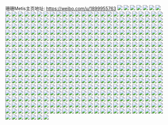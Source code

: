 珊珊Metis主页地址: https://weibo.com/u/1899955763 
![](https://wx4.sinaimg.cn/mw2000/713f0633gy1h9265cdxcfj20zu0u0qdd.jpg) 
![](https://wx4.sinaimg.cn/mw2000/713f0633gy1h9265gv139j20u015kwor.jpg) 
![](https://wx4.sinaimg.cn/mw2000/713f0633gy1h918wvge75j20u0140dtd.jpg) 
![](https://wx4.sinaimg.cn/mw2000/713f0633gy1h918wvttzqj20wr1gxe2n.jpg) 
![](https://wx4.sinaimg.cn/mw2000/713f0633ly1h90tzkstbaj20u0140k1b.jpg) 
![](https://wx4.sinaimg.cn/mw2000/713f0633ly1h90tzlnid6j20u015ek0h.jpg) 
![](https://wx4.sinaimg.cn/mw2000/713f0633ly1h90tzmbzllj20u0140air.jpg) 
![](https://wx4.sinaimg.cn/mw2000/713f0633ly1h90rdxqabjj20u0140k0o.jpg) 
![](https://wx4.sinaimg.cn/mw2000/713f0633ly1h90regavgpj20u0140gvp.jpg) 
![](https://wx4.sinaimg.cn/mw2000/713f0633ly1h90reab0vnj216o0u04ar.jpg) 
![](https://wx4.sinaimg.cn/mw2000/713f0633ly1h90rew2qxtj20u014xgu7.jpg) 
![](https://wx4.sinaimg.cn/mw2000/713f0633ly1h8v9as7arlj20u0140k7u.jpg) 
![](https://wx4.sinaimg.cn/mw2000/713f0633ly1h8v9asdbuij20u0140gvq.jpg) 
![](https://wx4.sinaimg.cn/mw2000/713f0633ly1h8v9azp45qj20u0140tfc.jpg) 
![](https://wx4.sinaimg.cn/mw2000/713f0633ly1h8v9azjoeqj20u0140afr.jpg) 
![](https://wx4.sinaimg.cn/mw2000/713f0633ly1h8r02n1inpj20u0121n8j.jpg) 
![](https://wx4.sinaimg.cn/mw2000/713f0633ly1h8qlcnfwg9j20u01407jz.jpg) 
![](https://wx4.sinaimg.cn/mw2000/713f0633ly1h8qlcnn5isj20u0140alw.jpg) 
![](https://wx4.sinaimg.cn/mw2000/713f0633ly1h8oieyou71j20u0140dog.jpg) 
![](https://wx4.sinaimg.cn/mw2000/713f0633ly1h8oiemt5vij20u0140n41.jpg) 
![](https://wx4.sinaimg.cn/mw2000/713f0633ly1h8oajws4m3j20u0140drx.jpg) 
![](https://wx4.sinaimg.cn/mw2000/713f0633ly1h8oajx7nxgj20u0140n4m.jpg) 
![](https://wx4.sinaimg.cn/mw2000/713f0633ly1h8oak1g8zwj20u01400zy.jpg) 
![](https://wx4.sinaimg.cn/mw2000/713f0633ly1h8oak5hzooj20u0140qb0.jpg) 
![](https://wx4.sinaimg.cn/mw2000/713f0633ly1h8ngkxhjuej20u011twqh.jpg) 
![](https://wx4.sinaimg.cn/mw2000/713f0633ly1h8ngl4wp7xj20u0140wnr.jpg) 
![](https://wx4.sinaimg.cn/mw2000/713f0633ly1h8m01ui3juj20u0134n98.jpg) 
![](https://wx4.sinaimg.cn/mw2000/713f0633ly1h8m026lk9jj20u0140e39.jpg) 
![](https://wx4.sinaimg.cn/mw2000/713f0633ly1h8m0273jb2j20u0140x5t.jpg) 
![](https://wx4.sinaimg.cn/mw2000/713f0633ly1h8m027bopfj20u0140nby.jpg) 
![](https://wx4.sinaimg.cn/mw2000/713f0633ly1h8m02jbbzdj20u0140hcj.jpg) 
![](https://wx4.sinaimg.cn/mw2000/713f0633ly1h8m02j1ky7j20u0140ngp.jpg) 
![](https://wx4.sinaimg.cn/mw2000/713f0633ly1h8ji20bxcnj20u0140gvd.jpg) 
![](https://wx4.sinaimg.cn/mw2000/713f0633ly1h8jhh6h853j20u0140ath.jpg) 
![](https://wx4.sinaimg.cn/mw2000/713f0633ly1h8jhh67c7xj20u0140trx.jpg) 
![](https://wx4.sinaimg.cn/mw2000/713f0633ly1h8jhh6oos1j20u0140asr.jpg) 
![](https://wx4.sinaimg.cn/mw2000/713f0633ly1h8icvlxdrqj20u0140tfp.jpg) 
![](https://wx4.sinaimg.cn/mw2000/713f0633ly1h8hjy52i6wj20tz11ltfx.jpg) 
![](https://wx4.sinaimg.cn/mw2000/713f0633ly1h8hcdsclgqj20u0140qq2.jpg) 
![](https://wx4.sinaimg.cn/mw2000/713f0633ly1h8hcdsm3sdj20u0140aiq.jpg) 
![](https://wx4.sinaimg.cn/mw2000/713f0633ly1h8hcdsw8roj20tz128k1v.jpg) 
![](https://wx4.sinaimg.cn/mw2000/713f0633ly1h8gd8nhcnpj20u0140am4.jpg) 
![](https://wx4.sinaimg.cn/mw2000/713f0633ly1h8gd8tuh9bj20u0140qeu.jpg) 
![](https://wx4.sinaimg.cn/mw2000/713f0633ly1h8g5i8d8dwj22802yoqv8.jpg) 
![](https://wx4.sinaimg.cn/mw2000/713f0633ly1h8g5ia8w1tj22802yob2d.jpg) 
![](https://wx4.sinaimg.cn/mw2000/713f0633ly1h8g5i7gey1j20u01407jv.jpg) 
![](https://wx4.sinaimg.cn/mw2000/713f0633ly1h8g5ibhbo0j22802yohdw.jpg) 
![](https://wx4.sinaimg.cn/mw2000/713f0633ly1h8g5icbvc4j21wo2jl4qq.jpg) 
![](https://wx4.sinaimg.cn/mw2000/713f0633ly1h8g5idiblhj22802n6qv7.jpg) 
![](https://wx4.sinaimg.cn/mw2000/713f0633ly1h8g5iefy33j22yo280hdv.jpg) 
![](https://wx4.sinaimg.cn/mw2000/713f0633ly1h8g5iglnuqj20u0140tl7.jpg) 
![](https://wx4.sinaimg.cn/mw2000/713f0633ly1h8g5indahgj21hc0w3to3.jpg) 
![](https://wx4.sinaimg.cn/mw2000/713f0633ly1h8ey6974sej20u90u013b.jpg) 
![](https://wx4.sinaimg.cn/mw2000/713f0633ly1h8eu89u6j4j20u0140nb0.jpg) 
![](https://wx4.sinaimg.cn/mw2000/713f0633ly1h8eu8nx2acj20u01404o0.jpg) 
![](https://wx4.sinaimg.cn/mw2000/713f0633ly1h8eu8now03j20u01401kx.jpg) 
![](https://wx4.sinaimg.cn/mw2000/713f0633ly1h897odjupuj20u0140gzs.jpg) 
![](https://wx4.sinaimg.cn/mw2000/713f0633ly1h897oeqqbjj20u0140n4q.jpg) 
![](https://wx4.sinaimg.cn/mw2000/713f0633ly1h897oe8f94j20u0140ncp.jpg) 
![](https://wx4.sinaimg.cn/mw2000/713f0633ly1h897od35ikj20u0140n58.jpg) 
![](https://wx4.sinaimg.cn/mw2000/713f0633ly1h897ofin7pj20u0155wm6.jpg) 
![](https://wx4.sinaimg.cn/mw2000/713f0633ly1h897og38wbj20u0140n8b.jpg) 
![](https://wx4.sinaimg.cn/mw2000/713f0633ly1h897on2x0rj20u0140n69.jpg) 
![](https://wx4.sinaimg.cn/mw2000/713f0633ly1h897omosuoj20u0140138.jpg) 
![](https://wx4.sinaimg.cn/mw2000/713f0633ly1h85sorfzf2j22c03401kz.jpg) 
![](https://wx4.sinaimg.cn/mw2000/713f0633ly1h85sot7n87j22c0340u0y.jpg) 
![](https://wx4.sinaimg.cn/mw2000/713f0633ly1h85sojlfo5j22802yoe82.jpg) 
![](https://wx4.sinaimg.cn/mw2000/713f0633ly1h85soijrljj21o028xe81.jpg) 
![](https://wx4.sinaimg.cn/mw2000/713f0633ly1h85sokkai4j22c0340b2b.jpg) 
![](https://wx4.sinaimg.cn/mw2000/713f0633ly1h85somploqj22c0340qv7.jpg) 
![](https://wx4.sinaimg.cn/mw2000/713f0633ly1h85sonaeegj21v11x1kjl.jpg) 
![](https://wx4.sinaimg.cn/mw2000/713f0633ly1h85sopjizrj22c03401l0.jpg) 
![](https://wx4.sinaimg.cn/mw2000/713f0633ly1h85soqon8hj228026se82.jpg) 
![](https://wx4.sinaimg.cn/mw2000/713f0633gy1h83jqnlwzij20u0140n5b.jpg) 
![](https://wx4.sinaimg.cn/mw2000/713f0633gy1h83jqoodnyj21400u010v.jpg) 
![](https://wx4.sinaimg.cn/mw2000/713f0633gy1h83jqpdl5qj20qv0qxwjk.jpg) 
![](https://wx4.sinaimg.cn/mw2000/713f0633gy1h82kmv2s8dj21400u0ag9.jpg) 
![](https://wx4.sinaimg.cn/mw2000/713f0633gy1h82kmvn7ptj21400u0jyc.jpg) 
![](https://wx4.sinaimg.cn/mw2000/713f0633gy1h82kmw791kj21400u0n31.jpg) 
![](https://wx4.sinaimg.cn/mw2000/713f0633gy1h82kmwywqvj21400u0k4y.jpg) 
![](https://wx4.sinaimg.cn/mw2000/713f0633gy1h82kmxg7wfj20u01400xd.jpg) 
![](https://wx4.sinaimg.cn/mw2000/713f0633gy1h82kmy0ik3j20u0140tg0.jpg) 
![](https://wx4.sinaimg.cn/mw2000/713f0633gy1h82b157hypj21400u0wo2.jpg) 
![](https://wx4.sinaimg.cn/mw2000/713f0633gy1h82b14716pj20u01407dz.jpg) 
![](https://wx4.sinaimg.cn/mw2000/713f0633gy1h82b15ruw3j20u0140tfa.jpg) 
![](https://wx4.sinaimg.cn/mw2000/713f0633gy1h82b16lfe0j20u0140qg8.jpg) 
![](https://wx4.sinaimg.cn/mw2000/713f0633gy1h7vpmq2jf0j20nf1407b6.jpg) 
![](https://wx4.sinaimg.cn/mw2000/713f0633gy1h7vpmp5xi2j20qu0o87ac.jpg) 
![](https://wx4.sinaimg.cn/mw2000/713f0633gy1h7va6newq2j214k0tyaol.jpg) 
![](https://wx4.sinaimg.cn/mw2000/713f0633gy1h7va6ntvt6j20vo0u0guy.jpg) 
![](https://wx4.sinaimg.cn/mw2000/713f0633gy1h7va774n25j20u0140dnn.jpg) 
![](https://wx4.sinaimg.cn/mw2000/713f0633gy1h7u2p5m2y9j20u00u0144.jpg) 
![](https://wx4.sinaimg.cn/mw2000/713f0633gy1h7u2p5brzfj20u010walt.jpg) 
![](https://wx4.sinaimg.cn/mw2000/713f0633gy1h7u1wwywepj20u0140qak.jpg) 
![](https://wx4.sinaimg.cn/mw2000/713f0633gy1h7t7w61syuj20u0140nau.jpg) 
![](https://wx4.sinaimg.cn/mw2000/713f0633gy1h7t7w6e30yj20u014f7la.jpg) 
![](https://wx4.sinaimg.cn/mw2000/713f0633gy1h7t7w6qs5cj20u0140th3.jpg) 
![](https://wx4.sinaimg.cn/mw2000/713f0633gy1h7t7w77eqpj20u0140tn1.jpg) 
![](https://wx4.sinaimg.cn/mw2000/713f0633gy1h7t7w7m6m2j20u0140dpl.jpg) 
![](https://wx4.sinaimg.cn/mw2000/713f0633gy1h7t7w5khs2j22802yox6q.jpg) 
![](https://wx4.sinaimg.cn/mw2000/713f0633gy1h7suw17ciqj20u0140ngs.jpg) 
![](https://wx4.sinaimg.cn/mw2000/713f0633gy1h7suw0s73hj20u01407gx.jpg) 
![](https://wx4.sinaimg.cn/mw2000/713f0633gy1h7suw1gr4qj20u0129gv1.jpg) 
![](https://wx4.sinaimg.cn/mw2000/713f0633gy1h7rv8rqertj20u0140tii.jpg) 
![](https://wx4.sinaimg.cn/mw2000/713f0633gy1h7ruma53h7j20tz11hk0s.jpg) 
![](https://wx4.sinaimg.cn/mw2000/713f0633gy1h7rumeyztfj20u00zhwtv.jpg) 
![](https://wx4.sinaimg.cn/mw2000/713f0633gy1h7qzwqm7jvj22tz213kjn.jpg) 
![](https://wx4.sinaimg.cn/mw2000/713f0633gy1h7qzwsbm76j223p2yoe83.jpg) 
![](https://wx4.sinaimg.cn/mw2000/713f0633gy1h7qrzg250tj20u0140tg9.jpg) 
![](https://wx4.sinaimg.cn/mw2000/713f0633gy1h7qp52jbfqj20u01407i1.jpg) 
![](https://wx4.sinaimg.cn/mw2000/713f0633gy1h7pp5auob8j22802yoe85.jpg) 
![](https://wx4.sinaimg.cn/mw2000/713f0633gy1h7pp5c7m26j22802yo7wj.jpg) 
![](https://wx4.sinaimg.cn/mw2000/713f0633gy1h7pp5fi9lfj22802yokjn.jpg) 
![](https://wx4.sinaimg.cn/mw2000/713f0633gy1h7pp5guy6wj22802yokjn.jpg) 
![](https://wx4.sinaimg.cn/mw2000/713f0633gy1h7pp5d87g3j21o0280npd.jpg) 
![](https://wx4.sinaimg.cn/mw2000/713f0633gy1h7pp5jafmnj22c0340qv6.jpg) 
![](https://wx4.sinaimg.cn/mw2000/713f0633gy1h7pp58m1dwj22c0340npe.jpg) 
![](https://wx4.sinaimg.cn/mw2000/713f0633gy1h7pp5hyb9pj22c0340u0x.jpg) 
![](https://wx4.sinaimg.cn/mw2000/713f0633gy1h7pp5l0unfj22c03401kz.jpg) 
![](https://wx4.sinaimg.cn/mw2000/713f0633gy1h7pkaw7eo0j20u011jqdi.jpg) 
![](https://wx4.sinaimg.cn/mw2000/713f0633gy1h7pkb21wwkj20u0140163.jpg) 
![](https://wx4.sinaimg.cn/mw2000/713f0633gy1h7phj8fzbmj20u0140gw2.jpg) 
![](https://wx4.sinaimg.cn/mw2000/713f0633gy1h7phjxer5cj20sh10djyx.jpg) 
![](https://wx4.sinaimg.cn/mw2000/713f0633gy1h7or6jyghxj22802yonpf.jpg) 
![](https://wx4.sinaimg.cn/mw2000/713f0633gy1h7or6kg6lnj20u014aqje.jpg) 
![](https://wx4.sinaimg.cn/mw2000/713f0633gy1h7or6kssgxj20u014016u.jpg) 
![](https://wx4.sinaimg.cn/mw2000/713f0633gy1h7or6mk8x1j22802yokjo.jpg) 
![](https://wx4.sinaimg.cn/mw2000/713f0633gy1h7or6nxhq4j21o028vu0x.jpg) 
![](https://wx4.sinaimg.cn/mw2000/713f0633gy1h7or6n0r2qj20u01404f5.jpg) 
![](https://wx4.sinaimg.cn/mw2000/713f0633gy1h7ofn9sorzj20u00xlwpf.jpg) 
![](https://wx4.sinaimg.cn/mw2000/713f0633gy1h7ofna66hzj20u011ftkc.jpg) 
![](https://wx4.sinaimg.cn/mw2000/713f0633gy1h7ofnai89dj20tz12ddu2.jpg) 
![](https://wx4.sinaimg.cn/mw2000/713f0633gy1h7ofnazk5fj20u01astls.jpg) 
![](https://wx4.sinaimg.cn/mw2000/713f0633gy1h7nlmmby1vj21400u0n9s.jpg) 
![](https://wx4.sinaimg.cn/mw2000/713f0633gy1h7nlmmsu1hj21400u0tlb.jpg) 
![](https://wx4.sinaimg.cn/mw2000/713f0633gy1h7nlmn67snj21400u0qb1.jpg) 
![](https://wx4.sinaimg.cn/mw2000/713f0633gy1h7nlmnkxwrj21400u0do8.jpg) 
![](https://wx4.sinaimg.cn/mw2000/713f0633gy1h7nlmnx5rsj21400u0qbv.jpg) 
![](https://wx4.sinaimg.cn/mw2000/713f0633gy1h7nlmly62hj21400u0dor.jpg) 
![](https://wx4.sinaimg.cn/mw2000/713f0633gy1h7nhxh5svqj20u012eame.jpg) 
![](https://wx4.sinaimg.cn/mw2000/713f0633gy1h7nhxu4hvzj20ra1b9tin.jpg) 
![](https://wx4.sinaimg.cn/mw2000/713f0633gy1h7ndd8egj6j20u216wwk7.jpg) 
![](https://wx4.sinaimg.cn/mw2000/713f0633gy1h7ndd3zte9j20u01404e0.jpg) 
![](https://wx4.sinaimg.cn/mw2000/713f0633gy1h7n7fx9hfnj20tz0ynn9g.jpg) 
![](https://wx4.sinaimg.cn/mw2000/713f0633gy1h7n7fxnckkj20u019ownx.jpg) 
![](https://wx4.sinaimg.cn/mw2000/713f0633gy1h7n7fy3ritj20wk0u047y.jpg) 
![](https://wx4.sinaimg.cn/mw2000/713f0633gy1h7n71bmjfrj20u01407j1.jpg) 
![](https://wx4.sinaimg.cn/mw2000/713f0633gy1h7m9s4b61rj20u0140wvx.jpg) 
![](https://wx4.sinaimg.cn/mw2000/713f0633gy1h7m9scgkbbj20u0189tnm.jpg) 
![](https://wx4.sinaimg.cn/mw2000/713f0633gy1h7m9smkmosj20u0140gy4.jpg) 
![](https://wx4.sinaimg.cn/mw2000/713f0633gy1h7lz2ybbufj22802yoe82.jpg) 
![](https://wx4.sinaimg.cn/mw2000/713f0633gy1h7lz2zuyakj22802yox6r.jpg) 
![](https://wx4.sinaimg.cn/mw2000/713f0633gy1h7lz321uhlj22802you10.jpg) 
![](https://wx4.sinaimg.cn/mw2000/713f0633gy1h7lz33egi2j22802yo7wk.jpg) 
![](https://wx4.sinaimg.cn/mw2000/713f0633gy1h7lz34ys96j22802yob2c.jpg) 
![](https://wx4.sinaimg.cn/mw2000/713f0633gy1h7lz36euigj22yo280npf.jpg) 
![](https://wx4.sinaimg.cn/mw2000/713f0633gy1h7lz2x3opej22yo280kjn.jpg) 
![](https://wx4.sinaimg.cn/mw2000/713f0633gy1h7lz37l89tj22yo280hdv.jpg) 
![](https://wx4.sinaimg.cn/mw2000/713f0633gy1h7lz39j9vcj22802yoe83.jpg) 
![](https://wx4.sinaimg.cn/mw2000/713f0633gy1h7lx685sryj20u0140wsk.jpg) 
![](https://wx4.sinaimg.cn/mw2000/713f0633gy1h7kytd15vqj20u0140wud.jpg) 
![](https://wx4.sinaimg.cn/mw2000/713f0633gy1h7kyte182vj20u0140gu1.jpg) 
![](https://wx4.sinaimg.cn/mw2000/713f0633gy1h7kytbt1tlj214t0u0qen.jpg) 
![](https://wx4.sinaimg.cn/mw2000/713f0633gy1h7kytkgr2ij20u0140wln.jpg) 
![](https://wx4.sinaimg.cn/mw2000/713f0633gy1h7kytg41aqj20u014eqcj.jpg) 
![](https://wx4.sinaimg.cn/mw2000/713f0633gy1h7kyth4hvrj20u012o7co.jpg) 
![](https://wx4.sinaimg.cn/mw2000/713f0633gy1h7kyti2vzcj20u0140n6o.jpg) 
![](https://wx4.sinaimg.cn/mw2000/713f0633gy1h7kytf259lj20u0140dol.jpg) 
![](https://wx4.sinaimg.cn/mw2000/713f0633gy1h7kytjlryaj21400u011n.jpg) 
![](https://wx4.sinaimg.cn/mw2000/713f0633gy1h7iy3no9qqj20u0140nd5.jpg) 
![](https://wx4.sinaimg.cn/mw2000/713f0633gy1h7iy4qiabyj21400u0tnb.jpg) 
![](https://wx4.sinaimg.cn/mw2000/713f0633gy1h7iy3x0x8nj21400u0wvm.jpg) 
![](https://wx4.sinaimg.cn/mw2000/713f0633gy1h7iy459q7fj20u0140tie.jpg) 
![](https://wx4.sinaimg.cn/mw2000/713f0633gy1h7iy4b0wajj20u0140alv.jpg) 
![](https://wx4.sinaimg.cn/mw2000/713f0633gy1h7iy4gwngzj21400u07ha.jpg) 
![](https://wx4.sinaimg.cn/mw2000/713f0633gy1h7isrzzomuj20u0116dr1.jpg) 
![](https://wx4.sinaimg.cn/mw2000/713f0633gy1h7issfb731j212l0u0wwf.jpg) 
![](https://wx4.sinaimg.cn/mw2000/713f0633gy1h7issrwycjj21400u0nbd.jpg) 
![](https://wx4.sinaimg.cn/mw2000/713f0633gy1h7imli9gauj22ym207x6q.jpg) 
![](https://wx4.sinaimg.cn/mw2000/713f0633gy1h7imljndmwj22802yohdv.jpg) 
![](https://wx4.sinaimg.cn/mw2000/713f0633gy1h7imlkrzjej22802yo4qr.jpg) 
![](https://wx4.sinaimg.cn/mw2000/713f0633gy1h7imln7d02j22802yokjn.jpg) 
![](https://wx4.sinaimg.cn/mw2000/713f0633gy1h7hozgonkxj20u0140dmt.jpg) 
![](https://wx4.sinaimg.cn/mw2000/713f0633gy1h7hozj2tazj20u01407cw.jpg) 
![](https://wx4.sinaimg.cn/mw2000/713f0633gy1h7hozm9wnrj20u0140wq8.jpg) 
![](https://wx4.sinaimg.cn/mw2000/713f0633gy1h7hozpmdogj21400u0k3p.jpg) 
![](https://wx4.sinaimg.cn/mw2000/713f0633gy1h7hozwgo40j21400u0k1t.jpg) 
![](https://wx4.sinaimg.cn/mw2000/713f0633gy1h7hozsz9kuj21400u04bu.jpg) 
![](https://wx4.sinaimg.cn/mw2000/713f0633gy1h7hozf0szgj20u017916i.jpg) 
![](https://wx4.sinaimg.cn/mw2000/713f0633gy1h7hozv7s47j21400u0k3g.jpg) 
![](https://wx4.sinaimg.cn/mw2000/713f0633gy1h7hozxea38j20u0140thp.jpg) 
![](https://wx4.sinaimg.cn/mw2000/713f0633gy1h7gkrulvzsj21400u0123.jpg) 
![](https://wx4.sinaimg.cn/mw2000/713f0633gy1h7gkrw8vpfj20u0140gtk.jpg) 
![](https://wx4.sinaimg.cn/mw2000/713f0633gy1h7gkrx9u6nj21400u0th2.jpg) 
![](https://wx4.sinaimg.cn/mw2000/713f0633gy1h7gkryf168j21400u0qch.jpg) 
![](https://wx4.sinaimg.cn/mw2000/713f0633gy1h7gkrzvqyyj21400u0151.jpg) 
![](https://wx4.sinaimg.cn/mw2000/713f0633gy1h7gksbnoy8j21400u0113.jpg) 
![](https://wx4.sinaimg.cn/mw2000/713f0633gy1h7gkscnfssj21400u0wk5.jpg) 
![](https://wx4.sinaimg.cn/mw2000/713f0633gy1h7gkse072oj21400u0ahp.jpg) 
![](https://wx4.sinaimg.cn/mw2000/713f0633gy1h7gksf9s8kj21400u011t.jpg) 
![](https://wx4.sinaimg.cn/mw2000/713f0633gy1h7gksgfskoj21400u0aco.jpg) 
![](https://wx4.sinaimg.cn/mw2000/713f0633gy1h7gkqw6qi6j20u0140aiw.jpg) 
![](https://wx4.sinaimg.cn/mw2000/713f0633gy1h7gkqxculij21400u0n5o.jpg) 
![](https://wx4.sinaimg.cn/mw2000/713f0633gy1h7fl9rulegj20wk0u0agw.jpg) 
![](https://wx4.sinaimg.cn/mw2000/713f0633gy1h7ffhybaaaj20u0140tgg.jpg) 
![](https://wx4.sinaimg.cn/mw2000/713f0633gy1h7ffi0fjl1j21400u0q9z.jpg) 
![](https://wx4.sinaimg.cn/mw2000/713f0633gy1h7ffi1l41ej20u0140gw2.jpg) 
![](https://wx4.sinaimg.cn/mw2000/713f0633gy1h7ffi385wxj20u0140q6t.jpg) 
![](https://wx4.sinaimg.cn/mw2000/713f0633gy1h7ffi3zzvwj21400u0q9s.jpg) 
![](https://wx4.sinaimg.cn/mw2000/713f0633gy1h7ffi4wr0nj20u0140ti8.jpg) 
![](https://wx4.sinaimg.cn/mw2000/713f0633gy1h7ffi5y6drj20u01407ah.jpg) 
![](https://wx4.sinaimg.cn/mw2000/713f0633gy1h7ffi7vt0rj20u014012p.jpg) 
![](https://wx4.sinaimg.cn/mw2000/713f0633gy1h7ffiahdr8j20u0140dpc.jpg) 
![](https://wx4.sinaimg.cn/mw2000/713f0633gy1h7ffic7d91j20u014012p.jpg) 
![](https://wx4.sinaimg.cn/mw2000/713f0633gy1h7ffidkzkpj20u0140gwu.jpg) 
![](https://wx4.sinaimg.cn/mw2000/713f0633gy1h7ffi6wc7vj20u0140wmq.jpg) 
![](https://wx4.sinaimg.cn/mw2000/713f0633gy1h7ffiep0iej21400u0qca.jpg) 
![](https://wx4.sinaimg.cn/mw2000/713f0633gy1h7ffifpofxj20u0140gpq.jpg) 
![](https://wx4.sinaimg.cn/mw2000/713f0633gy1h7ffigvcxnj21400u0aim.jpg) 
![](https://wx4.sinaimg.cn/mw2000/713f0633gy1h7ffihzkc9j21400u0whl.jpg) 
![](https://wx4.sinaimg.cn/mw2000/713f0633gy1h7dytitlhjj20u0140186.jpg) 
![](https://wx4.sinaimg.cn/mw2000/713f0633gy1h7dytggacbj20u014011l.jpg) 
![](https://wx4.sinaimg.cn/mw2000/713f0633gy1h7dytry2bej20u0140qaw.jpg) 
![](https://wx4.sinaimg.cn/mw2000/713f0633gy1h7dytuu0e1j21400u012x.jpg) 
![](https://wx4.sinaimg.cn/mw2000/713f0633gy1h7dyubr5ulj20u0140aea.jpg) 
![](https://wx4.sinaimg.cn/mw2000/713f0633gy1h7dytxn8erj21400u048e.jpg) 
![](https://wx4.sinaimg.cn/mw2000/713f0633gy1h7dyu0fg60j21400u0n7d.jpg) 
![](https://wx4.sinaimg.cn/mw2000/713f0633gy1h7dyuddzjpj20u0140af7.jpg) 
![](https://wx4.sinaimg.cn/mw2000/713f0633gy1h7dyumlwuxj20u0140k1b.jpg) 
![](https://wx4.sinaimg.cn/mw2000/713f0633gy1h7dyurwio1j20u0140qet.jpg) 
![](https://wx4.sinaimg.cn/mw2000/713f0633gy1h7dyutsh7ej215r0u0dqj.jpg) 
![](https://wx4.sinaimg.cn/mw2000/713f0633gy1h7dyterswjj20u0140q9f.jpg) 
![](https://wx4.sinaimg.cn/mw2000/713f0633gy1h7d363rmhuj21400u0dw3.jpg) 
![](https://wx4.sinaimg.cn/mw2000/713f0633gy1h7d3647hjtj21400u0dxq.jpg) 
![](https://wx4.sinaimg.cn/mw2000/713f0633gy1h7d363az1uj21400u0k2z.jpg) 
![](https://wx4.sinaimg.cn/mw2000/713f0633gy1h7d36h4edbj21400u0qgh.jpg) 
![](https://wx4.sinaimg.cn/mw2000/713f0633gy1h7cu8u7yfdj20u0140thw.jpg) 
![](https://wx4.sinaimg.cn/mw2000/713f0633gy1h7cu8v6l7hj21400u0dp2.jpg) 
![](https://wx4.sinaimg.cn/mw2000/713f0633gy1h7cu8wc1y7j20u0140120.jpg) 
![](https://wx4.sinaimg.cn/mw2000/713f0633gy1h7by1qe2lhj22802yoe81.jpg) 
![](https://wx4.sinaimg.cn/mw2000/713f0633gy1h7by1jk5lxj22802yonpf.jpg) 
![](https://wx4.sinaimg.cn/mw2000/713f0633gy1h7by1hqrfdj22yo280b2c.jpg) 
![](https://wx4.sinaimg.cn/mw2000/713f0633gy1h7by1kc5onj21o0280e81.jpg) 
![](https://wx4.sinaimg.cn/mw2000/713f0633gy1h7by1lx2f1j22yo280u0z.jpg) 
![](https://wx4.sinaimg.cn/mw2000/713f0633gy1h7by1oahvtj22yo280npf.jpg) 
![](https://wx4.sinaimg.cn/mw2000/713f0633gy1h7bp82ndp9j20u0140dhr.jpg) 
![](https://wx4.sinaimg.cn/mw2000/713f0633gy1h7bp851epgj20u0140jvn.jpg) 
![](https://wx4.sinaimg.cn/mw2000/713f0633gy1h7bp81l9dfj20u01407cs.jpg) 
![](https://wx4.sinaimg.cn/mw2000/713f0633gy1h7bp86joucj20u0140tbq.jpg) 
![](https://wx4.sinaimg.cn/mw2000/713f0633gy1h7bp897aa0j20u0140qd7.jpg) 
![](https://wx4.sinaimg.cn/mw2000/713f0633gy1h7bp8axq7rj20u0140qep.jpg) 
![](https://wx4.sinaimg.cn/mw2000/713f0633gy1h7bnp46fgvj20u0140ap7.jpg) 
![](https://wx4.sinaimg.cn/mw2000/713f0633gy1h7bnp9n1rtj20u014017a.jpg) 
![](https://wx4.sinaimg.cn/mw2000/713f0633gy1h7bnpcs202j20u0140arr.jpg) 
![](https://wx4.sinaimg.cn/mw2000/713f0633gy1h7bnpgtmb5j20u014017z.jpg) 
![](https://wx4.sinaimg.cn/mw2000/713f0633gy1h7bnpnw560j20u0140na9.jpg) 
![](https://wx4.sinaimg.cn/mw2000/713f0633gy1h7bnpr9pc4j20u0140gvp.jpg) 
![](https://wx4.sinaimg.cn/mw2000/713f0633gy1h7axcpcyp0j22802yoe83.jpg) 
![](https://wx4.sinaimg.cn/mw2000/713f0633gy1h7aqr178lzj20u0140thu.jpg) 
![](https://wx4.sinaimg.cn/mw2000/713f0633gy1h7aqqtcscbj20u0140qdm.jpg) 
![](https://wx4.sinaimg.cn/mw2000/713f0633gy1h7aqr0415hj20u0140qbv.jpg) 
![](https://wx4.sinaimg.cn/mw2000/713f0633gy1h7aqqvniq9j21400u07fe.jpg) 
![](https://wx4.sinaimg.cn/mw2000/713f0633gy1h7aqqu4sckj21400u0jtf.jpg) 
![](https://wx4.sinaimg.cn/mw2000/713f0633gy1h7aqqs9v68j21400u0k1t.jpg) 
![](https://wx4.sinaimg.cn/mw2000/713f0633gy1h7aqqwo0ifj21400u0gwj.jpg) 
![](https://wx4.sinaimg.cn/mw2000/713f0633gy1h7aqqxkiwcj20u0140482.jpg) 
![](https://wx4.sinaimg.cn/mw2000/713f0633gy1h7aqqyvewjj21400u0wjt.jpg) 
![](https://wx4.sinaimg.cn/mw2000/713f0633gy1h79k54dkyij20u014l10r.jpg) 
![](https://wx4.sinaimg.cn/mw2000/713f0633gy1h79k55ib7uj20u0140n5j.jpg) 
![](https://wx4.sinaimg.cn/mw2000/713f0633gy1h79k56hfvkj21400u011r.jpg) 
![](https://wx4.sinaimg.cn/mw2000/713f0633gy1h79k5j0vqcj21400u0484.jpg) 
![](https://wx4.sinaimg.cn/mw2000/713f0633gy1h79k5agyl0j20u019ywh0.jpg) 
![](https://wx4.sinaimg.cn/mw2000/713f0633gy1h79k57in70j20u014012h.jpg) 
![](https://wx4.sinaimg.cn/mw2000/713f0633gy1h79k599tsdj20u0140n2b.jpg) 
![](https://wx4.sinaimg.cn/mw2000/713f0633gy1h79k5djnipj20u0140aip.jpg) 
![](https://wx4.sinaimg.cn/mw2000/713f0633gy1h79k5gby7oj21400u0dqq.jpg) 
![](https://wx4.sinaimg.cn/mw2000/713f0633gy1h79hjahfofj20u00zgajr.jpg) 
![](https://wx4.sinaimg.cn/mw2000/713f0633gy1h79hjasgqsj20u0140wp5.jpg) 
![](https://wx4.sinaimg.cn/mw2000/713f0633gy1h78md44lenj20u014c197.jpg) 
![](https://wx4.sinaimg.cn/mw2000/713f0633gy1h78md73ku8j20u010mwrj.jpg) 
![](https://wx4.sinaimg.cn/mw2000/713f0633gy1h78jaht4kkj20u01407bk.jpg) 
![](https://wx4.sinaimg.cn/mw2000/713f0633gy1h78jahaeumj20u014018a.jpg) 
![](https://wx4.sinaimg.cn/mw2000/713f0633gy1h78jaifwf3j20u014077i.jpg) 
![](https://wx4.sinaimg.cn/mw2000/713f0633gy1h78jaizie1j20u01407g1.jpg) 
![](https://wx4.sinaimg.cn/mw2000/713f0633gy1h78jajftxdj20u0140tku.jpg) 
![](https://wx4.sinaimg.cn/mw2000/713f0633gy1h78japfh39j20u0140n9g.jpg) 
![](https://wx4.sinaimg.cn/mw2000/713f0633gy1h78g7nr02aj20u014041f.jpg) 
![](https://wx4.sinaimg.cn/mw2000/713f0633gy1h78g7mhlm6j213b0u010t.jpg) 
![](https://wx4.sinaimg.cn/mw2000/713f0633gy1h78g7pxvo4j20u0140tgi.jpg) 
![](https://wx4.sinaimg.cn/mw2000/713f0633gy1h78g7s0b0xj21400u0tm5.jpg) 
![](https://wx4.sinaimg.cn/mw2000/713f0633gy1h78g7t7wa9j20u014047g.jpg) 
![](https://wx4.sinaimg.cn/mw2000/713f0633gy1h78g7unww1j21400u0zxd.jpg) 
![](https://wx4.sinaimg.cn/mw2000/713f0633gy1h78g7vw5dpj21400u04a3.jpg) 
![](https://wx4.sinaimg.cn/mw2000/713f0633gy1h78g7yh974j21400u0ai9.jpg) 
![](https://wx4.sinaimg.cn/mw2000/713f0633gy1h78g7xm204j21400u0k4j.jpg) 
![](https://wx4.sinaimg.cn/mw2000/713f0633gy1h77b4tyd8rj21400u047x.jpg) 
![](https://wx4.sinaimg.cn/mw2000/713f0633gy1h77b4onkwej21400u0tda.jpg) 
![](https://wx4.sinaimg.cn/mw2000/713f0633gy1h77b4q37x4j21400u0n1r.jpg) 
![](https://wx4.sinaimg.cn/mw2000/713f0633gy1h77b4r8y7bj20u0140akg.jpg) 
![](https://wx4.sinaimg.cn/mw2000/713f0633gy1h77b4sf6z4j20u0140dld.jpg) 
![](https://wx4.sinaimg.cn/mw2000/713f0633gy1h77b4nkvdmj21400u0k0o.jpg) 
![](https://wx4.sinaimg.cn/mw2000/713f0633gy1h77723mt5qj20u015149k.jpg) 
![](https://wx4.sinaimg.cn/mw2000/713f0633gy1h77722f7j6j20u0140ahw.jpg) 
![](https://wx4.sinaimg.cn/mw2000/713f0633gy1h76wdvt7z9j20u0140k1n.jpg) 
![](https://wx4.sinaimg.cn/mw2000/713f0633gy1h75we0hbd4j21400u0tfy.jpg) 
![](https://wx4.sinaimg.cn/mw2000/713f0633gy1h75we1y1k8j20u0140gvg.jpg) 
![](https://wx4.sinaimg.cn/mw2000/713f0633gy1h75we35f2lj20u0140q9p.jpg) 
![](https://wx4.sinaimg.cn/mw2000/713f0633gy1h75we5l16oj20u0140132.jpg) 
![](https://wx4.sinaimg.cn/mw2000/713f0633gy1h75we6y0mxj21400u0ti4.jpg) 
![](https://wx4.sinaimg.cn/mw2000/713f0633gy1h75we83pk1j214o0u0qcd.jpg) 
![](https://wx4.sinaimg.cn/mw2000/713f0633gy1h75wea2sjgj21400u0amb.jpg) 
![](https://wx4.sinaimg.cn/mw2000/713f0633gy1h75webbxq5j20u0128ady.jpg) 
![](https://wx4.sinaimg.cn/mw2000/713f0633gy1h75wdymwjfj20u0140wo4.jpg) 
![](https://wx4.sinaimg.cn/mw2000/713f0633gy1h74s5gx4ooj20u01400zs.jpg) 
![](https://wx4.sinaimg.cn/mw2000/713f0633gy1h74s5iw9qmj20u0140q9t.jpg) 
![](https://wx4.sinaimg.cn/mw2000/713f0633gy1h74s5fz8mgj20tz14pdpz.jpg) 
![](https://wx4.sinaimg.cn/mw2000/713f0633gy1h74qo4u4isj21400u0tid.jpg) 
![](https://wx4.sinaimg.cn/mw2000/713f0633gy1h74qo439ayj20u0140dnw.jpg) 
![](https://wx4.sinaimg.cn/mw2000/713f0633gy1h74qodjv7bj20u0140n2g.jpg) 
![](https://wx4.sinaimg.cn/mw2000/713f0633gy1h74qrgj4bnj21400u0wli.jpg) 
![](https://wx4.sinaimg.cn/mw2000/713f0633gy1h72qgomlk2j20u0140mya.jpg) 
![](https://wx4.sinaimg.cn/mw2000/713f0633gy1h72qgocb7ej20u01400u8.jpg) 
![](https://wx4.sinaimg.cn/mw2000/713f0633gy1h72qgox5qfj20u00y0acr.jpg) 
![](https://wx4.sinaimg.cn/mw2000/713f0633gy1h72mw2xxgzj20u014047e.jpg) 
![](https://wx4.sinaimg.cn/mw2000/713f0633gy1h72mwof88tj20u014lqar.jpg) 
![](https://wx4.sinaimg.cn/mw2000/713f0633gy1h72mw057pwj21400u0qcl.jpg) 
![](https://wx4.sinaimg.cn/mw2000/713f0633gy1h72mw6agz7j21400u0aky.jpg) 
![](https://wx4.sinaimg.cn/mw2000/713f0633gy1h72mw908y6j21400u0dq9.jpg) 
![](https://wx4.sinaimg.cn/mw2000/713f0633gy1h72mwb71h8j21400u0tcm.jpg) 
![](https://wx4.sinaimg.cn/mw2000/713f0633gy1h72mweehulj21400u0al8.jpg) 
![](https://wx4.sinaimg.cn/mw2000/713f0633gy1h72mwhlw38j216b0u07gc.jpg) 
![](https://wx4.sinaimg.cn/mw2000/713f0633gy1h72mwk1krwj21400u0tkc.jpg) 
![](https://wx4.sinaimg.cn/mw2000/713f0633gy1h72mwm6rfvj20u0140tge.jpg) 
![](https://wx4.sinaimg.cn/mw2000/713f0633gy1h72jsdn01fj20u0150gvi.jpg) 
![](https://wx4.sinaimg.cn/mw2000/713f0633gy1h72j089fhvj21b10u0121.jpg) 
![](https://wx4.sinaimg.cn/mw2000/713f0633gy1h72j074ng2j20u00w7aia.jpg) 
![](https://wx4.sinaimg.cn/mw2000/713f0633gy1h72j09n807j20u0159do3.jpg) 
![](https://wx4.sinaimg.cn/mw2000/713f0633ly1h719cvrm9qj20u0140q6g.jpg) 
![](https://wx4.sinaimg.cn/mw2000/713f0633ly1h719cwhiopj20u0140q92.jpg) 
![](https://wx4.sinaimg.cn/mw2000/713f0633ly1h719cxf3gxj21400u0ans.jpg) 
![](https://wx4.sinaimg.cn/mw2000/713f0633ly1h719d136kbj20u0140anz.jpg) 
![](https://wx4.sinaimg.cn/mw2000/713f0633ly1h719cy7dqlj20u014rk1h.jpg) 
![](https://wx4.sinaimg.cn/mw2000/713f0633ly1h719cv8uh5j20u0140wmn.jpg) 
![](https://wx4.sinaimg.cn/mw2000/713f0633ly1h719d08ez5j20u0140wom.jpg) 
![](https://wx4.sinaimg.cn/mw2000/713f0633ly1h719cz16ugj20u0140qbf.jpg) 
![](https://wx4.sinaimg.cn/mw2000/713f0633ly1h719czq0rcj21400u0dph.jpg) 
![](https://wx4.sinaimg.cn/mw2000/713f0633gy1h70mdnkkdwj21400u0aki.jpg) 
![](https://wx4.sinaimg.cn/mw2000/713f0633gy1h70fi5an0yj22802yo7wm.jpg) 
![](https://wx4.sinaimg.cn/mw2000/713f0633gy1h70fi6yowfj22802yohdv.jpg) 
![](https://wx4.sinaimg.cn/mw2000/713f0633gy1h70fi2c2d0j22yo2801l0.jpg) 
![](https://wx4.sinaimg.cn/mw2000/713f0633gy1h70fi8tkqpj22yo280hdv.jpg) 
![](https://wx4.sinaimg.cn/mw2000/713f0633gy1h70fib7alsj22yo280u0z.jpg) 
![](https://wx4.sinaimg.cn/mw2000/713f0633gy1h70ficud75j22802yoe83.jpg) 
![](https://wx4.sinaimg.cn/mw2000/713f0633ly1h7064vonr1j20u01407je.jpg) 
![](https://wx4.sinaimg.cn/mw2000/713f0633ly1h7064w3l8vj20u01407h7.jpg) 
![](https://wx4.sinaimg.cn/mw2000/713f0633ly1h7064wi1iuj20u0140ak7.jpg) 
![](https://wx4.sinaimg.cn/mw2000/713f0633ly1h7064x1zk7j21400u077h.jpg) 
![](https://wx4.sinaimg.cn/mw2000/713f0633ly1h7064v2ryaj21400u0qax.jpg) 
![](https://wx4.sinaimg.cn/mw2000/713f0633ly1h7064y8p1cj21400u0qes.jpg) 
![](https://wx4.sinaimg.cn/mw2000/713f0633ly1h7064yovqkj21400u0gvf.jpg) 
![](https://wx4.sinaimg.cn/mw2000/713f0633ly1h7064xs4k7j20u0140wmb.jpg) 
![](https://wx4.sinaimg.cn/mw2000/713f0633ly1h7064xfappj20u0140n1n.jpg) 
![](https://wx4.sinaimg.cn/mw2000/713f0633ly1h701el02loj20u0140q5z.jpg) 
![](https://wx4.sinaimg.cn/mw2000/713f0633ly1h701ejn7tbj20u0140tgb.jpg) 
![](https://wx4.sinaimg.cn/mw2000/713f0633ly1h701emfgy9j20u0140wnw.jpg) 
![](https://wx4.sinaimg.cn/mw2000/713f0633ly1h701enh7kgj20u014041e.jpg) 
![](https://wx4.sinaimg.cn/mw2000/713f0633ly1h701eoqgxkj20u01agq5s.jpg) 
![](https://wx4.sinaimg.cn/mw2000/713f0633ly1h701epv457j21400u0n5t.jpg) 
![](https://wx4.sinaimg.cn/mw2000/713f0633ly1h701eqpub1j20u01400z7.jpg) 
![](https://wx4.sinaimg.cn/mw2000/713f0633ly1h701et0le2j20u0140mzr.jpg) 
![](https://wx4.sinaimg.cn/mw2000/713f0633ly1h701erqehzj20u017dq9y.jpg) 
![](https://wx4.sinaimg.cn/mw2000/713f0633ly1h701eug4s7j20u0140wq3.jpg) 
![](https://wx4.sinaimg.cn/mw2000/713f0633ly1h6zgq3bcw5j20u0140n3c.jpg) 
![](https://wx4.sinaimg.cn/mw2000/713f0633ly1h6zgq3oslnj21400u0qds.jpg) 
![](https://wx4.sinaimg.cn/mw2000/713f0633ly1h6zgq2vcw4j20u014c79m.jpg) 
![](https://wx4.sinaimg.cn/mw2000/713f0633ly1h6zgq41b9zj21400u0n55.jpg) 
![](https://wx4.sinaimg.cn/mw2000/713f0633ly1h6zgqcslyij20u01400xy.jpg) 
![](https://wx4.sinaimg.cn/mw2000/713f0633ly1h6zgqdcp7cj20u014044j.jpg) 
![](https://wx4.sinaimg.cn/mw2000/713f0633ly1h6zgqdskhqj20u0140tha.jpg) 
![](https://wx4.sinaimg.cn/mw2000/713f0633ly1h6zgqe5vlfj20u01400wh.jpg) 
![](https://wx4.sinaimg.cn/mw2000/713f0633ly1h6zgqc1s9jj20u0140gwi.jpg) 
![](https://wx4.sinaimg.cn/mw2000/713f0633gy1h6zcjn4up5j21400u0do5.jpg) 
![](https://wx4.sinaimg.cn/mw2000/713f0633gy1h6zcjosfu0j20u014047t.jpg) 
![](https://wx4.sinaimg.cn/mw2000/713f0633gy1h6zcjpm2xzj20u0140776.jpg) 
![](https://wx4.sinaimg.cn/mw2000/713f0633gy1h6zcjqillpj20u0140wih.jpg) 
![](https://wx4.sinaimg.cn/mw2000/713f0633gy1h6zcjs2xfoj21400u07el.jpg) 
![](https://wx4.sinaimg.cn/mw2000/713f0633gy1h6zcjr734nj20u0140djj.jpg) 
![](https://wx4.sinaimg.cn/mw2000/713f0633gy1h6zcjl1qjhj20u0140dpn.jpg) 
![](https://wx4.sinaimg.cn/mw2000/713f0633gy1h6zcjsoup7j20w80u00ys.jpg) 
![](https://wx4.sinaimg.cn/mw2000/713f0633gy1h6zcjtk24fj20u0140dnm.jpg) 
![](https://wx4.sinaimg.cn/mw2000/713f0633gy1h6z8tez2e8j20u014018a.jpg) 
![](https://wx4.sinaimg.cn/mw2000/713f0633gy1h6z8tg4hi9j20u0140jz4.jpg) 
![](https://wx4.sinaimg.cn/mw2000/713f0633gy1h6z8ti102vj20u01400vj.jpg) 
![](https://wx4.sinaimg.cn/mw2000/713f0633gy1h6z8tjgydoj20u01407c5.jpg) 
![](https://wx4.sinaimg.cn/mw2000/713f0633gy1h6z8tlvyhyj20u0140jxi.jpg) 
![](https://wx4.sinaimg.cn/mw2000/713f0633gy1h6z8tovlt4j20u0140wou.jpg) 
![](https://wx4.sinaimg.cn/mw2000/713f0633gy1h6z8ttjp7nj20u0140doc.jpg) 
![](https://wx4.sinaimg.cn/mw2000/713f0633gy1h6z8tzcw6bj20u0140nac.jpg) 
![](https://wx4.sinaimg.cn/mw2000/713f0633gy1h6z8u36h3ej20u014045q.jpg) 
![](https://wx4.sinaimg.cn/mw2000/713f0633gy1h6z8u8iry0j21400u00wm.jpg) 
![](https://wx4.sinaimg.cn/mw2000/713f0633gy1h6z8ub5ag2j21400u0dkf.jpg) 
![](https://wx4.sinaimg.cn/mw2000/713f0633gy1h6z8td0haqj21400u0qc6.jpg) 
![](https://wx4.sinaimg.cn/mw2000/713f0633gy1h6z8udyxwej21400u046h.jpg) 
![](https://wx4.sinaimg.cn/mw2000/713f0633gy1h6z8uhlb23j21400u0k3t.jpg) 
![](https://wx4.sinaimg.cn/mw2000/713f0633gy1h6yurymmh8j20u0140wq9.jpg) 
![](https://wx4.sinaimg.cn/mw2000/713f0633gy1h6yuryzpoyj20u014010g.jpg) 
![](https://wx4.sinaimg.cn/mw2000/713f0633gy1h6yurzka6nj20u0140na6.jpg) 
![](https://wx4.sinaimg.cn/mw2000/713f0633gy1h6yurzygqcj20u0140qc5.jpg) 
![](https://wx4.sinaimg.cn/mw2000/713f0633gy1h6yus0bdh5j20u0140gth.jpg) 
![](https://wx4.sinaimg.cn/mw2000/713f0633gy1h6yus0rv1dj20u0140wrd.jpg) 
![](https://wx4.sinaimg.cn/mw2000/713f0633gy1h6yus1eal9j20u0140apx.jpg) 
![](https://wx4.sinaimg.cn/mw2000/713f0633gy1h6yus1xoryj20u0140n0w.jpg) 
![](https://wx4.sinaimg.cn/mw2000/713f0633gy1h6yus2apw0j20u00y8404.jpg) 
![](https://wx4.sinaimg.cn/mw2000/713f0633gy1h6yus2qdxsj20u013xtbi.jpg) 
![](https://wx4.sinaimg.cn/mw2000/713f0633gy1h6yury8kklj22yo280qv6.jpg) 
![](https://wx4.sinaimg.cn/mw2000/713f0633gy1h6yus4m5vpj22802yo1kx.jpg) 
![](https://wx4.sinaimg.cn/mw2000/713f0633gy1h6yus6k7h4j22802yody6.jpg) 
![](https://wx4.sinaimg.cn/mw2000/713f0633gy1h6y2irl4t6j20u00yxn51.jpg) 
![](https://wx4.sinaimg.cn/mw2000/713f0633gy1h6y2ipzp8oj21400taqc5.jpg) 
![](https://wx4.sinaimg.cn/mw2000/713f0633gy1h6y2iqbe42j21400u047e.jpg) 
![](https://wx4.sinaimg.cn/mw2000/713f0633gy1h6y2ipnoy2j21400u010k.jpg) 
![](https://wx4.sinaimg.cn/mw2000/713f0633gy1h6y2iqvmxnj20u00mh473.jpg) 
![](https://wx4.sinaimg.cn/mw2000/713f0633gy1h6y2i2rr2vj21400u0adp.jpg) 
![](https://wx4.sinaimg.cn/mw2000/713f0633gy1h6y2i37leuj21400u0juj.jpg) 
![](https://wx4.sinaimg.cn/mw2000/713f0633gy1h6y2ir89y4j211g0tyq9t.jpg) 
![](https://wx4.sinaimg.cn/mw2000/713f0633gy1h6y2i3t3u4j21400u0n12.jpg) 
![](https://wx4.sinaimg.cn/mw2000/713f0633gy1h6x14eyu7yj20u010yq9m.jpg) 
![](https://wx4.sinaimg.cn/mw2000/713f0633gy1h6x14gpfsaj20u0140ak4.jpg) 
![](https://wx4.sinaimg.cn/mw2000/713f0633gy1h6x14ipn2ej20u010111h.jpg) 
![](https://wx4.sinaimg.cn/mw2000/713f0633gy1h6wwbay2q5j212t0u0dn6.jpg) 
![](https://wx4.sinaimg.cn/mw2000/713f0633gy1h6wwbffjqfj20u00xydjt.jpg) 
![](https://wx4.sinaimg.cn/mw2000/713f0633gy1h6wwbrvzmej21400u012k.jpg) 
![](https://wx4.sinaimg.cn/mw2000/713f0633gy1h6wwc07wslj20u01407de.jpg) 
![](https://wx4.sinaimg.cn/mw2000/713f0633gy1h6wwc274uxj20u00yodjx.jpg) 
![](https://wx4.sinaimg.cn/mw2000/713f0633gy1h6wwb7mpoyj20u01407es.jpg) 
![](https://wx4.sinaimg.cn/mw2000/713f0633gy1h6wwc6g1kcj21400u0k16.jpg) 
![](https://wx4.sinaimg.cn/mw2000/713f0633gy1h6wwc8xpctj21400u012q.jpg) 
![](https://wx4.sinaimg.cn/mw2000/713f0633gy1h6wwccakepj20u0140n79.jpg) 
![](https://wx4.sinaimg.cn/mw2000/713f0633gy1h6wwcdcexsj21400u0jzz.jpg) 
